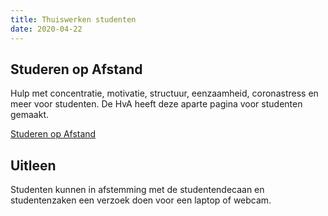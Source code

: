 ```yaml
---
title: Thuiswerken studenten
date: 2020-04-22
---
```


## Studeren op Afstand

Hulp met concentratie, motivatie, structuur, eenzaamheid, coronastress en meer voor studenten. De HvA heeft deze aparte pagina voor studenten gemaakt.

[Studeren op Afstand](https://www.hva.nl/studerenopafstand)

## Uitleen
Studenten kunnen in afstemming met de studentendecaan en studentenzaken een verzoek doen voor een laptop of webcam.
